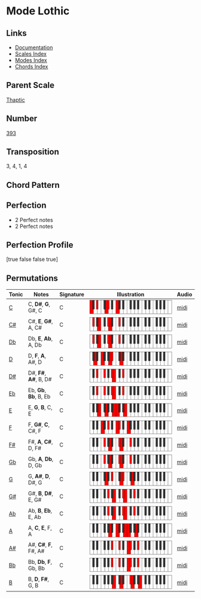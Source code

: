 # Mode Lothic

## Links

- [Documentation](README.md)
- [Scales Index](Scales.md)
- [Modes Index](Modes.md)
- [Chords Index](Chords.md)

## Parent Scale

[Thaptic](ScaleThaptic.md)

## Number

[393](https://ianring.com/musictheory/scales/393)

## Transposition

3, 4, 1, 4

## Chord Pattern



## Perfection

- 2 Perfect notes
- 2 Perfect notes

## Perfection Profile

[true false false true]

## Permutations

| Tonic | Notes | Signature | Illustration | Audio |
|-------|-------|-----------|--------------|-------|
| [C](ModeCNaturalLothic.md) | C, **D#**, **G**, G#, C | C | ![CNaturalLothic](ModeCNaturalLothic.png) | [midi](https://github.com/edipermadi/music/blob/main/docs/ModeCNaturalLothic.mid?raw=true) |
| [C#](ModeCSharpLothic.md) | C#, **E**, **G#**, A, C# | C | ![CSharpLothic](ModeCSharpLothic.png) | [midi](https://github.com/edipermadi/music/blob/main/docs/ModeCSharpLothic.mid?raw=true) |
| [Db](ModeDFlatLothic.md) | Db, **E**, **Ab**, A, Db | C | ![DFlatLothic](ModeDFlatLothic.png) | [midi](https://github.com/edipermadi/music/blob/main/docs/ModeDFlatLothic.mid?raw=true) |
| [D](ModeDNaturalLothic.md) | D, **F**, **A**, A#, D | C | ![DNaturalLothic](ModeDNaturalLothic.png) | [midi](https://github.com/edipermadi/music/blob/main/docs/ModeDNaturalLothic.mid?raw=true) |
| [D#](ModeDSharpLothic.md) | D#, **F#**, **A#**, B, D# | C | ![DSharpLothic](ModeDSharpLothic.png) | [midi](https://github.com/edipermadi/music/blob/main/docs/ModeDSharpLothic.mid?raw=true) |
| [Eb](ModeEFlatLothic.md) | Eb, **Gb**, **Bb**, B, Eb | C | ![EFlatLothic](ModeEFlatLothic.png) | [midi](https://github.com/edipermadi/music/blob/main/docs/ModeEFlatLothic.mid?raw=true) |
| [E](ModeENaturalLothic.md) | E, **G**, **B**, C, E | C | ![ENaturalLothic](ModeENaturalLothic.png) | [midi](https://github.com/edipermadi/music/blob/main/docs/ModeENaturalLothic.mid?raw=true) |
| [F](ModeFNaturalLothic.md) | F, **G#**, **C**, C#, F | C | ![FNaturalLothic](ModeFNaturalLothic.png) | [midi](https://github.com/edipermadi/music/blob/main/docs/ModeFNaturalLothic.mid?raw=true) |
| [F#](ModeFSharpLothic.md) | F#, **A**, **C#**, D, F# | C | ![FSharpLothic](ModeFSharpLothic.png) | [midi](https://github.com/edipermadi/music/blob/main/docs/ModeFSharpLothic.mid?raw=true) |
| [Gb](ModeGFlatLothic.md) | Gb, **A**, **Db**, D, Gb | C | ![GFlatLothic](ModeGFlatLothic.png) | [midi](https://github.com/edipermadi/music/blob/main/docs/ModeGFlatLothic.mid?raw=true) |
| [G](ModeGNaturalLothic.md) | G, **A#**, **D**, D#, G | C | ![GNaturalLothic](ModeGNaturalLothic.png) | [midi](https://github.com/edipermadi/music/blob/main/docs/ModeGNaturalLothic.mid?raw=true) |
| [G#](ModeGSharpLothic.md) | G#, **B**, **D#**, E, G# | C | ![GSharpLothic](ModeGSharpLothic.png) | [midi](https://github.com/edipermadi/music/blob/main/docs/ModeGSharpLothic.mid?raw=true) |
| [Ab](ModeAFlatLothic.md) | Ab, **B**, **Eb**, E, Ab | C | ![AFlatLothic](ModeAFlatLothic.png) | [midi](https://github.com/edipermadi/music/blob/main/docs/ModeAFlatLothic.mid?raw=true) |
| [A](ModeANaturalLothic.md) | A, **C**, **E**, F, A | C | ![ANaturalLothic](ModeANaturalLothic.png) | [midi](https://github.com/edipermadi/music/blob/main/docs/ModeANaturalLothic.mid?raw=true) |
| [A#](ModeASharpLothic.md) | A#, **C#**, **F**, F#, A# | C | ![ASharpLothic](ModeASharpLothic.png) | [midi](https://github.com/edipermadi/music/blob/main/docs/ModeASharpLothic.mid?raw=true) |
| [Bb](ModeBFlatLothic.md) | Bb, **Db**, **F**, Gb, Bb | C | ![BFlatLothic](ModeBFlatLothic.png) | [midi](https://github.com/edipermadi/music/blob/main/docs/ModeBFlatLothic.mid?raw=true) |
| [B](ModeBNaturalLothic.md) | B, **D**, **F#**, G, B | C | ![BNaturalLothic](ModeBNaturalLothic.png) | [midi](https://github.com/edipermadi/music/blob/main/docs/ModeBNaturalLothic.mid?raw=true) |
